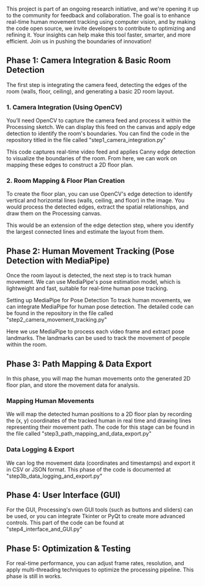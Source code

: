 This project is part of an ongoing research initiative, and we're opening it up to the community for feedback and collaboration. The goal is to enhance real-time human movement tracking using computer vision, and by making the code open source, we invite developers to contribute to optimizing and refining it. Your insights can help make this tool faster, smarter, and more efficient. Join us in pushing the boundaries of innovation!

## Phase 1: Camera Integration & Basic Room Detection
The first step is integrating the camera feed, detecting the edges of the room (walls, floor, ceiling), and generating a basic 2D room layout.

### 1. Camera Integration (Using OpenCV)
You’ll need OpenCV to capture the camera feed and process it within the Processing sketch. We can display this feed on the canvas and apply edge detection to identify the room's boundaries.
You can find the code in the repository titled in the file called "step1_camera_integration.py"

This code captures real-time video feed and applies Canny edge detection to visualize the boundaries of the room. From here, we can work on mapping these edges to construct a 2D floor plan.

### 2. Room Mapping & Floor Plan Creation
To create the floor plan, you can use OpenCV's edge detection to identify vertical and horizontal lines (walls, ceiling, and floor) in the image. You would process the detected edges, extract the spatial relationships, and draw them on the Processing canvas.

This would be an extension of the edge detection step, where you identify the largest connected lines and estimate the layout from them.

## Phase 2: Human Movement Tracking (Pose Detection with MediaPipe)
Once the room layout is detected, the next step is to track human movement. We can use MediaPipe's pose estimation model, which is lightweight and fast, suitable for real-time human pose tracking.

Setting up MediaPipe for Pose Detection
To track human movements, we can integrate MediaPipe for human pose detection.
The detailed code can be found in the repository in the file called "step2_camera_movement_tracking.py"

Here we use MediaPipe to process each video frame and extract pose landmarks. The landmarks can be used to track the movement of people within the room.

## Phase 3: Path Mapping & Data Export
In this phase, you will map the human movements onto the generated 2D floor plan, and store the movement data for analysis.

### Mapping Human Movements
We will map the detected human positions to a 2D floor plan by recording the (x, y) coordinates of the tracked human in real time and drawing lines representing their movement path.
The code for this stage can be found in the file called "step3_path_mapping_and_data_export.py"

### Data Logging & Export
We can log the movement data (coordinates and timestamps) and export it in CSV or JSON format.
This phase of the code is documented at "step3b_data_logging_and_export.py"

## Phase 4: User Interface (GUI)
For the GUI, Processing's own GUI tools (such as buttons and sliders) can be used, or you can integrate Tkinter or PyQt to create more advanced controls.
This part of the code can be found at "step4_interface_and_GUI.py"

## Phase 5: Optimization & Testing
For real-time performance, you can adjust frame rates, resolution, and apply multi-threading techniques to optimize the processing pipeline.
This phase is still in works.

